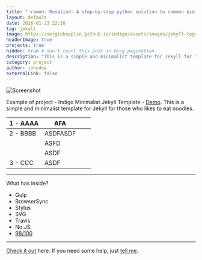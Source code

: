 ```yaml
---
title: ":ramen: Rosalind: A step-by-step python solution to common bioinformatic problems"
layout: default
date: 2016-01-23 22:10
tag: jekyll
image: https://sergiokopplin.github.io/indigo/assets/images/jekyll-logo-light-solid.png
headerImage: true
projects: true
hidden: true # don't count this post in blog pagination
description: "This is a simple and minimalist template for Jekyll for those who likes to eat noodles."
category: project
author: johndoe
externalLink: false
---
```


![Screenshot](https://raw.githubusercontent.com/sergiokopplin/indigo/gh-pages/assets/screen-shot.png)

Example of project - Indigo Minimalist Jekyll Template - [Demo](https://sergiokopplin.github.io/indigo/). This is a simple and minimalist template for Jekyll for those who likes to eat noodles.

| 1 - AAAA  | AFA      |   |   |
|-----------|----------|---|---|
| 2 - BBBB  | ASDFASDF |   |   |
|           | ASFD     |   |   |
|           | ASDF     |   |   |
|  3 - CCC  | ASDF     |   |   |




---

What has inside?

- Gulp
- BrowserSync
- Stylus
- SVG
- Travis
- No JS
- [98/100](https://developers.google.com/speed/pagespeed/insights/?url=http%3A%2F%2Fsergiokopplin.github.io%2Findigo%2F)

---

[Check it out](https://sergiokopplin.github.io/indigo/) here.
If you need some help, just [tell me](https://github.com/sergiokopplin/indigo/issues).

